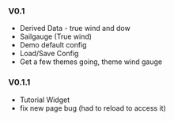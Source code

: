 ### V0.1
* Derived Data - true wind and dow
* Sailgauge (True wind)
* Demo default config
* Load/Save Config
* Get a few themes going, theme wind gauge

### V0.1.1
* Tutorial Widget
* fix new page bug (had to reload to access it)